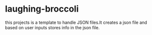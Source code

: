 # laughing-broccoli

this projects is a template to handle JSON files.It creates a json file and based on user inputs stores info in the json file.
